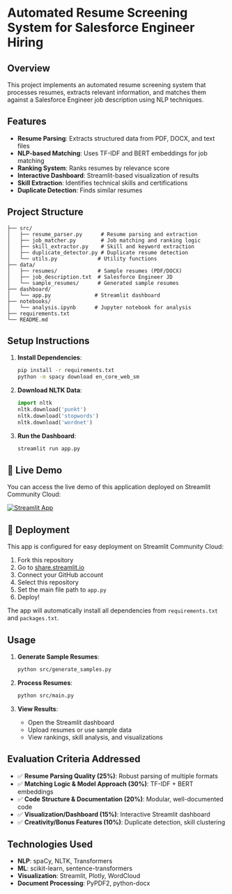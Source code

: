 # Automated Resume Screening System for Salesforce Engineer Hiring

## Overview
This project implements an automated resume screening system that processes resumes, extracts relevant information, and matches them against a Salesforce Engineer job description using NLP techniques.

## Features
- **Resume Parsing**: Extracts structured data from PDF, DOCX, and text files
- **NLP-based Matching**: Uses TF-IDF and BERT embeddings for job matching
- **Ranking System**: Ranks resumes by relevance score
- **Interactive Dashboard**: Streamlit-based visualization of results
- **Skill Extraction**: Identifies technical skills and certifications
- **Duplicate Detection**: Finds similar resumes

## Project Structure
```
├── src/
│   ├── resume_parser.py      # Resume parsing and extraction
│   ├── job_matcher.py        # Job matching and ranking logic
│   ├── skill_extractor.py    # Skill and keyword extraction
│   ├── duplicate_detector.py # Duplicate resume detection
│   └── utils.py             # Utility functions
├── data/
│   ├── resumes/             # Sample resumes (PDF/DOCX)
│   ├── job_description.txt  # Salesforce Engineer JD
│   └── sample_resumes/      # Generated sample resumes
├── dashboard/
│   └── app.py              # Streamlit dashboard
├── notebooks/
│   └── analysis.ipynb      # Jupyter notebook for analysis
├── requirements.txt
└── README.md
```

## Setup Instructions

1. **Install Dependencies**:
   ```bash
   pip install -r requirements.txt
   python -m spacy download en_core_web_sm
   ```

2. **Download NLTK Data**:
   ```python
   import nltk
   nltk.download('punkt')
   nltk.download('stopwords')
   nltk.download('wordnet')
   ```

3. **Run the Dashboard**:
   ```bash
   streamlit run app.py
   ```
   
## 🚀 Live Demo

You can access the live demo of this application deployed on Streamlit Community Cloud:

[![Streamlit App](https://static.streamlit.io/badges/streamlit_badge_black_white.svg)](https://your-app-url.streamlit.app)

## 🔧 Deployment

This app is configured for easy deployment on Streamlit Community Cloud:

1. Fork this repository
2. Go to [share.streamlit.io](https://share.streamlit.io)
3. Connect your GitHub account
4. Select this repository
5. Set the main file path to `app.py`
6. Deploy!

The app will automatically install all dependencies from `requirements.txt` and `packages.txt`.

## Usage

1. **Generate Sample Resumes**:
   ```bash
   python src/generate_samples.py
   ```

2. **Process Resumes**:
   ```bash
   python src/main.py
   ```

3. **View Results**:
   - Open the Streamlit dashboard
   - Upload resumes or use sample data
   - View rankings, skill analysis, and visualizations

## Evaluation Criteria Addressed

- ✅ **Resume Parsing Quality (25%)**: Robust parsing of multiple formats
- ✅ **Matching Logic & Model Approach (30%)**: TF-IDF + BERT embeddings
- ✅ **Code Structure & Documentation (20%)**: Modular, well-documented code
- ✅ **Visualization/Dashboard (15%)**: Interactive Streamlit dashboard
- ✅ **Creativity/Bonus Features (10%)**: Duplicate detection, skill clustering

## Technologies Used
- **NLP**: spaCy, NLTK, Transformers
- **ML**: scikit-learn, sentence-transformers
- **Visualization**: Streamlit, Plotly, WordCloud
- **Document Processing**: PyPDF2, python-docx 